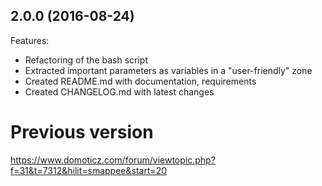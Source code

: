 ## 2.0.0 (2016-08-24)

Features:

  - Refactoring of the bash script
  - Extracted important parameters as variables in a "user-friendly" zone
  - Created README.md with documentation, requirements
  - Created CHANGELOG.md with latest changes

# Previous version
https://www.domoticz.com/forum/viewtopic.php?f=31&t=7312&hilit=smappee&start=20
